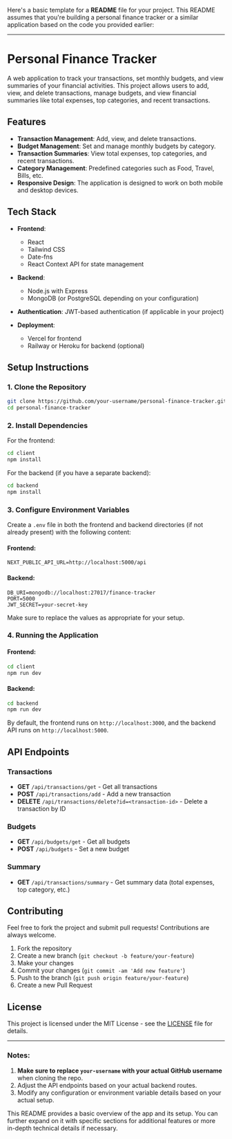 Here's a basic template for a **README** file for your project. This README assumes that you're building a personal finance tracker or a similar application based on the code you provided earlier:

---

# Personal Finance Tracker

A web application to track your transactions, set monthly budgets, and view summaries of your financial activities. This project allows users to add, view, and delete transactions, manage budgets, and view financial summaries like total expenses, top categories, and recent transactions.

## Features

- **Transaction Management**: Add, view, and delete transactions.
- **Budget Management**: Set and manage monthly budgets by category.
- **Transaction Summaries**: View total expenses, top categories, and recent transactions.
- **Category Management**: Predefined categories such as Food, Travel, Bills, etc.
- **Responsive Design**: The application is designed to work on both mobile and desktop devices.

## Tech Stack

- **Frontend**: 
  - React
  - Tailwind CSS
  - Date-fns
  - React Context API for state management

- **Backend**:
  - Node.js with Express
  - MongoDB (or PostgreSQL depending on your configuration)

- **Authentication**: JWT-based authentication (if applicable in your project)
  
- **Deployment**:
  - Vercel for frontend
  - Railway or Heroku for backend (optional)

## Setup Instructions

### 1. Clone the Repository

```bash
git clone https://github.com/your-username/personal-finance-tracker.git
cd personal-finance-tracker
```

### 2. Install Dependencies

For the frontend:

```bash
cd client
npm install
```

For the backend (if you have a separate backend):

```bash
cd backend
npm install
```

### 3. Configure Environment Variables

Create a `.env` file in both the frontend and backend directories (if not already present) with the following content:

#### Frontend:

```env
NEXT_PUBLIC_API_URL=http://localhost:5000/api
```

#### Backend:

```env
DB_URI=mongodb://localhost:27017/finance-tracker
PORT=5000
JWT_SECRET=your-secret-key
```

Make sure to replace the values as appropriate for your setup.

### 4. Running the Application

#### Frontend:

```bash
cd client
npm run dev
```

#### Backend:

```bash
cd backend
npm run dev
```

By default, the frontend runs on `http://localhost:3000`, and the backend API runs on `http://localhost:5000`.

## API Endpoints

### **Transactions**

- **GET** `/api/transactions/get` - Get all transactions
- **POST** `/api/transactions/add` - Add a new transaction
- **DELETE** `/api/transactions/delete?id=<transaction-id>` - Delete a transaction by ID

### **Budgets**

- **GET** `/api/budgets/get` - Get all budgets
- **POST** `/api/budgets` - Set a new budget

### **Summary**

- **GET** `/api/transactions/summary` - Get summary data (total expenses, top category, etc.)

## Contributing

Feel free to fork the project and submit pull requests! Contributions are always welcome.

1. Fork the repository
2. Create a new branch (`git checkout -b feature/your-feature`)
3. Make your changes
4. Commit your changes (`git commit -am 'Add new feature'`)
5. Push to the branch (`git push origin feature/your-feature`)
6. Create a new Pull Request

## License

This project is licensed under the MIT License - see the [LICENSE](LICENSE) file for details.

---

### Notes:
1. **Make sure to replace `your-username` with your actual GitHub username** when cloning the repo.
2. Adjust the API endpoints based on your actual backend routes.
3. Modify any configuration or environment variable details based on your actual setup.

This README provides a basic overview of the app and its setup. You can further expand on it with specific sections for additional features or more in-depth technical details if necessary.
